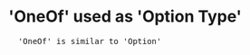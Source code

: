 # 'OneOf' used as 'Option Type'

<pre>
  'OneOf<TValue, None>' is similar to 'Option<TValue>'
</pre>
